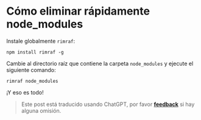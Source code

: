 # Cómo eliminar rápidamente node_modules

Instale globalmente `rimraf`:

```shell
npm install rimraf -g
```

Cambie al directorio raíz que contiene la carpeta `node_modules` y ejecute el siguiente comando:

```shell
rimraf node_modules
```

¡Y eso es todo!

> Este post está traducido usando ChatGPT, por favor [**feedback**](https://github.com/linyuxuanlin/Wiki_MkDocs/issues/new) si hay alguna omisión.